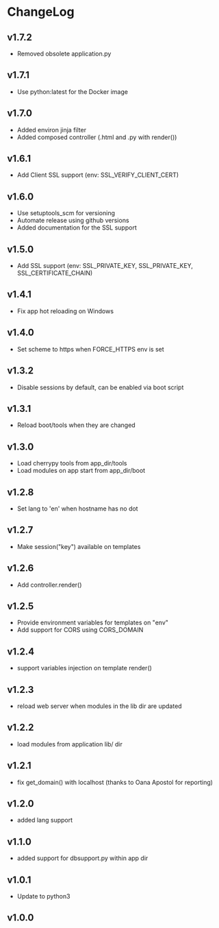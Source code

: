 # ChangeLog

## v1.7.2

* Removed obsolete application.py

## v1.7.1

* Use python:latest for the Docker image

## v1.7.0

* Added environ jinja filter
* Added composed controller (.html and .py with render())

## v1.6.1

* Add Client SSL support (env: SSL_VERIFY_CLIENT_CERT)

## v1.6.0

* Use setuptools_scm for versioning
* Automate release using github versions
* Added documentation for the SSL support


## v1.5.0

* Add SSL support (env: SSL_PRIVATE_KEY, SSL_PRIVATE_KEY, SSL_CERTIFICATE_CHAIN)

## v1.4.1

* Fix app hot reloading on Windows

## v1.4.0

* Set scheme to https when FORCE_HTTPS env is set

## v1.3.2

* Disable sessions by default, can be enabled via boot script


## v1.3.1

* Reload boot/tools when they are changed

## v1.3.0

* Load cherrypy tools from app_dir/tools
* Load modules on app start from app_dir/boot

## v1.2.8

* Set lang to 'en' when hostname has no dot

## v1.2.7

* Make session("key") available on templates

## v1.2.6

* Add controller.render()

## v1.2.5

* Provide environment variables for templates on "env"
* Add support for CORS using CORS_DOMAIN

## v1.2.4

* support variables injection on template render()

## v1.2.3

* reload web server when modules in the lib dir are updated

## v1.2.2

* load modules from application lib/ dir

## v1.2.1

* fix get_domain() with localhost (thanks to Oana Apostol for reporting)

## v1.2.0

* added lang support

## v1.1.0

* added support for dbsupport.py within app dir

## v1.0.1

* Update to python3

## v1.0.0
